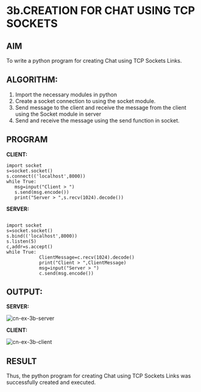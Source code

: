# 3b.CREATION FOR CHAT USING TCP SOCKETS
## AIM
To write a python program for creating Chat using TCP Sockets Links.
## ALGORITHM:
1. Import the necessary modules in python
2. Create a socket connection to using the socket module.
3. Send message to the client and receive the message from the client using the Socket module in
 server
4. Send and receive the message using the send function in socket.
## PROGRAM
**CLIENT:**
 ```
import socket 
s=socket.socket() 
s.connect(('localhost',8000)) 
while True: 
    msg=input("Client > ") 
    s.send(msg.encode()) 
    print("Server > ",s.recv(1024).decode())
```

**SERVER:**
```
 
import socket 
s=socket.socket() 
s.bind(('localhost',8000)) 
s.listen(5) 
c,addr=s.accept() 
while True: 
            ClientMessage=c.recv(1024).decode() 
            print("Client > ",ClientMessage) 
            msg=input("Server > ") 
            c.send(msg.encode())

```

## OUTPUT:

**SERVER:**

![cn-ex-3b-server](https://github.com/gururaghav2925/3b_CHAT_USING_TCP_SOCKETS/assets/151489500/92fb00d4-a7f8-4792-8058-adff7ebe7214)


**CLIENT:**

![cn-ex-3b-client](https://github.com/gururaghav2925/3b_CHAT_USING_TCP_SOCKETS/assets/151489500/b8a7755e-6608-4fa2-a4f6-e2df917dfac9)




## RESULT
Thus, the python program for creating Chat using TCP Sockets Links was successfully 
created and executed.

